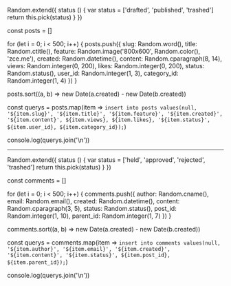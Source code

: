 Random.extend({
  status () {
    var status = ['drafted', 'published', 'trashed']
    return this.pick(status)
  }
})

const posts = []

for (let i = 0; i < 500; i++) {
  posts.push({
    slug: Random.word(),
    title: Random.ctitle(),
    feature: Random.image('800x600', Random.color(), 'zce.me'),
    created: Random.datetime(),
    content: Random.cparagraph(8, 14),
    views: Random.integer(0, 200),
    likes: Random.integer(0, 200),
    status: Random.status(),
    user_id: Random.integer(1, 3),
    category_id: Random.integer(1, 4)
  })
}

posts.sort((a, b) => new Date(a.created) - new Date(b.created))

const querys = posts.map(item => `insert into posts values(null, '${item.slug}', '${item.title}', '${item.feature}', '${item.created}', '${item.content}', ${item.views}, ${item.likes}, '${item.status}', ${item.user_id}, ${item.category_id});`)

console.log(querys.join('\n'))


-------------------------------------------------------------------------------

Random.extend({
  status () {
    var status = ['held', 'approved', 'rejected', 'trashed']
    return this.pick(status)
  }
})

const comments = []

for (let i = 0; i < 500; i++) {
  comments.push({
    author: Random.cname(),
    email: Random.email(),
    created: Random.datetime(),
    content: Random.cparagraph(3, 5),
    status: Random.status(),
    post_id: Random.integer(1, 10),
    parent_id: Random.integer(1, 7)
  })
}

comments.sort((a, b) => new Date(a.created) - new Date(b.created))

const querys = comments.map(item => `insert into comments values(null, '${item.author}', '${item.email}', '${item.created}', '${item.content}', '${item.status}', ${item.post_id}, ${item.parent_id});`)

console.log(querys.join('\n'))

